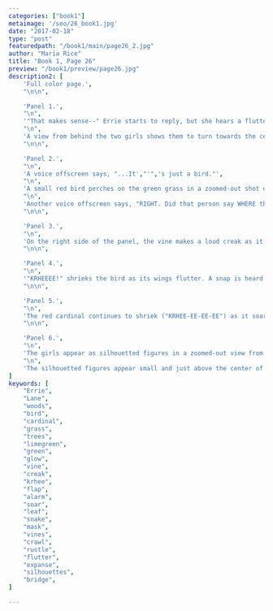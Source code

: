 ```yaml
---
categories: ["book1"]
metaimage: '/seo/26_book1.jpg'
date: "2017-02-18"
type: "post"
featuredpath: "/book1/main/page26_2.jpg"
author: "Maria Rice"
title: "Book 1, Page 26"
preview: "/book1/preview/page26.jpg"
description2: [
    'Full color page.',
    "\n\n",

    'Panel 1.',
    "\n",
    '"That makes sense--" Errie starts to reply, but she hears a fluttering noise ("FLA-FA-FA-FLA-FLAP") and blurts out, "HUH?"',
    "\n",
    'A view from behind the two girls shows them to turn towards the center of the panel to look behind them. Errie now stands upright on the left side of the panel and Lane stands to the right, holding up her left fist. Her snake mask still hands by its elastic string in the crook of her left elbow.',    
    "\n\n",

    'Panel 2.',
    "\n",
    'A voice offscreen says, "...It',"'",'s just a bird."',
    "\n",
    'A small red bird perches on the green grass in a zoomed-out shot of the woods where Errie and Lane emerged moments before. Not a lot of detail can be seen from far away, but a slithering vine also emerges from behind a small tree and curls through the grass some distance behind the bird. A limegreen glow envelops the vine.',
    "\n",
    'Another voice offscreen says, "RIGHT. Did that person say WHERE the--?"',
    "\n\n",

    'Panel 3.',
    "\n", 
    'On the right side of the panel, the vine makes a loud creak as it sneaks up on the red bird in a zoomed-in view. The closer look at the bird, which perches on the left side of the panel, reveals that it is a red cardinal and its yellow beak turns to the right, in the direction of the noise.',
    "\n\n",

    'Panel 4.',
    "\n",
    '"KRHEEEE!" shrieks the bird as its wings flutter. A snap is heard as the glowing vine lunges after the red cardinal from the right side of the panel. The vine almost touches the bird as it takes off from the grass.',
    "\n\n",

    'Panel 5.',
    "\n",
    'The red cardinal continues to shriek ("KRHEE-EE-EE-EE") as it soars up from the right side of the panel, over the two teenagers on the left side of the panel. , Errie looks down in alarm toward the bottom right of the panel as Lane, behind her, looks up in astonishment at the bird. The red-haired girl holds out her left arm in surprise. The strips of duct tape strapping the cardboard wing to her red jacket sleeve are almost completely visible.',
    "\n\n",

    'Panel 6.',
    "\n",
    'The girls appear as silhouetted figures in a zoomed-out view from the perspective of the vines now creeping through the grass from the bottom of the panel. The vines have different shades of green and variety in leaf shapes, but they are all enveloped in the same limegreen glow and emit a rushing sound ("FSH-SH-SH-SH-SH").',
    "\n",
    'The silhouetted figures appear small and just above the center of the panel, standing in front of the similarly-silhouetted bridge, which is partially visible from over the expanse of green grass separating the silhouettes from the vines.',
]
keywords: [
    "Errie", 
    "Lane",
    "woods",
    "bird",
    "cardinal",
    "grass",
    "trees",
    "limegreen",
    "green",
    "glow",
    "vine",
    "creak",
    "krhee",
    "flap",
    "alarm",
    "soar",
    "leaf",
    "snake",
    "mask",
    "vines",
    "crawl",
    "rustle",
    "flutter",
    "expanse",
    "silhouettes",
    "bridge",
]

---
```


